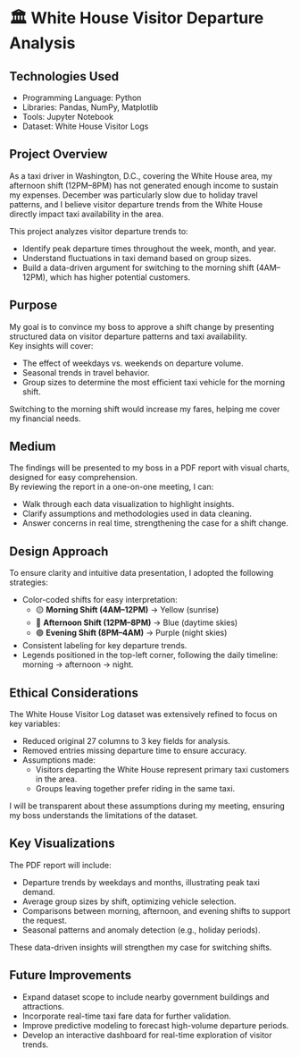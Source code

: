 # 🏛️ White House Visitor Departure Analysis

## Technologies Used
- Programming Language: Python  
- Libraries: Pandas, NumPy, Matplotlib  
- Tools: Jupyter Notebook  
- Dataset: White House Visitor Logs  

## Project Overview
As a taxi driver in Washington, D.C., covering the White House area, my afternoon shift (12PM–8PM) has not generated enough income to sustain my expenses. December was particularly slow due to holiday travel patterns, and I believe visitor departure trends from the White House directly impact taxi availability in the area.

This project analyzes visitor departure trends to:
- Identify peak departure times throughout the week, month, and year.
- Understand fluctuations in taxi demand based on group sizes.
- Build a data-driven argument for switching to the morning shift (4AM–12PM), which has higher potential customers.

## Purpose
My goal is to convince my boss to approve a shift change by presenting structured data on visitor departure patterns and taxi availability.  
Key insights will cover:
- The effect of weekdays vs. weekends on departure volume.
- Seasonal trends in travel behavior.
- Group sizes to determine the most efficient taxi vehicle for the morning shift.

Switching to the morning shift would increase my fares, helping me cover my financial needs.

## Medium
The findings will be presented to my boss in a PDF report with visual charts, designed for easy comprehension.  
By reviewing the report in a one-on-one meeting, I can:
- Walk through each data visualization to highlight insights.
- Clarify assumptions and methodologies used in data cleaning.
- Answer concerns in real time, strengthening the case for a shift change.

## Design Approach
To ensure clarity and intuitive data presentation, I adopted the following strategies:
- Color-coded shifts for easy interpretation:
  - 🟡 **Morning Shift (4AM–12PM)** → Yellow (sunrise)
  - 🔵 **Afternoon Shift (12PM–8PM)** → Blue (daytime skies)
  - 🟣 **Evening Shift (8PM–4AM)** → Purple (night skies)
- Consistent labeling for key departure trends.
- Legends positioned in the top-left corner, following the daily timeline: morning → afternoon → night.

## Ethical Considerations
The White House Visitor Log dataset was extensively refined to focus on key variables:
- Reduced original 27 columns to 3 key fields for analysis.
- Removed entries missing departure time to ensure accuracy.
- Assumptions made:
  - Visitors departing the White House represent primary taxi customers in the area.
  - Groups leaving together prefer riding in the same taxi.

I will be transparent about these assumptions during my meeting, ensuring my boss understands the limitations of the dataset.

## Key Visualizations
The PDF report will include:
- Departure trends by weekdays and months, illustrating peak taxi demand.
- Average group sizes by shift, optimizing vehicle selection.
- Comparisons between morning, afternoon, and evening shifts to support the request.
- Seasonal patterns and anomaly detection (e.g., holiday periods).

These data-driven insights will strengthen my case for switching shifts.

## Future Improvements
- Expand dataset scope to include nearby government buildings and attractions.
- Incorporate real-time taxi fare data for further validation.
- Improve predictive modeling to forecast high-volume departure periods.
- Develop an interactive dashboard for real-time exploration of visitor trends.
